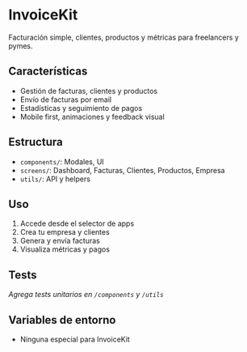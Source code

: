 # InvoiceKit

Facturación simple, clientes, productos y métricas para freelancers y pymes.

## Características
- Gestión de facturas, clientes y productos
- Envío de facturas por email
- Estadísticas y seguimiento de pagos
- Mobile first, animaciones y feedback visual

## Estructura
- `components/`: Modales, UI
- `screens/`: Dashboard, Facturas, Clientes, Productos, Empresa
- `utils/`: API y helpers

## Uso
1. Accede desde el selector de apps
2. Crea tu empresa y clientes
3. Genera y envía facturas
4. Visualiza métricas y pagos

## Tests
_Agrega tests unitarios en `/components` y `/utils`_

## Variables de entorno
- Ninguna especial para InvoiceKit 
